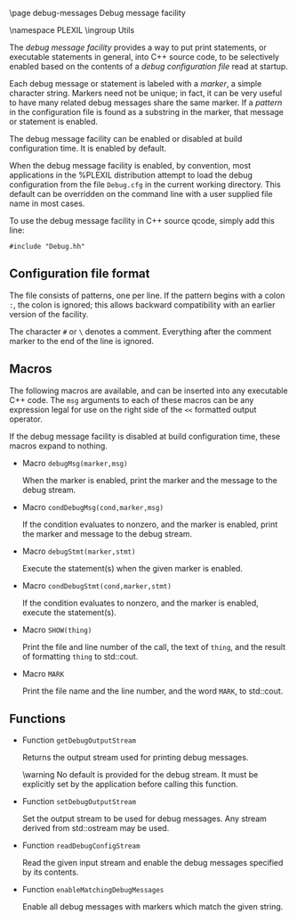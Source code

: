 \page debug-messages Debug message facility

\namespace PLEXIL
\ingroup Utils

The *debug message facility* provides a way to put print statements,
or executable statements in general, into C++ source code, to be
selectively enabled based on the contents of a *debug configuration
file* read at startup.

Each debug message or statement is labeled with a *marker*, a simple
character string.  Markers need not be unique; in fact, it can be very
useful to have many related debug messages share the same marker.  If
a *pattern* in the configuration file is found as a substring in the
marker, that message or statement is enabled.

The debug message facility can be enabled or disabled at build
configuration time.  It is enabled by default.

When the debug message facility is enabled, by convention, most
applications in the %PLEXIL distribution attempt to load the debug
configuration from the file `Debug.cfg` in the current working
directory.  This default can be overridden on the command line with a
user supplied file name in most cases.

To use the debug message facility in C++ source qcode, simply add this
line:

    #include "Debug.hh"

## Configuration file format

The file consists of patterns, one per line.  If the pattern begins
with a colon `:`, the colon is ignored; this allows backward
compatibility with an earlier version of the facility.

The character `#` or `\` denotes a comment. Everything after the
comment marker to the end of the line is ignored.

## Macros

The following macros are available, and can be inserted into any
executable C++ code.  The `msg` arguments to each of these macros can
be any expression legal for use on the right side of the `<<`
formatted output operator.

If the debug message facility is disabled at build configuration time,
these macros expand to nothing.

+ Macro `debugMsg(marker,msg)`

  When the marker is enabled, print the marker and the message to the debug stream.

+ Macro `condDebugMsg(cond,marker,msg)`

  If the condition evaluates to nonzero, and the marker is enabled,
  print the marker and message to the debug stream.

+ Macro `debugStmt(marker,stmt)`

  Execute the statement(s) when the given marker is enabled.

+ Macro `condDebugStmt(cond,marker,stmt)`

  If the condition evaluates to nonzero, and the marker is enabled,
  execute the statement(s).

+ Macro `SHOW(thing)`

  Print the file and line number of the call, the text of `thing`, and
  the result of formatting `thing` to std::cout.

+ Macro `MARK`

  Print the file name and the line number, and the word `MARK`, to std::cout.

## Functions

+ Function `getDebugOutputStream`

  Returns the output stream used for printing debug messages.

  \warning No default is provided for the debug stream.  It must be
  explicitly set by the application before calling this function.

+ Function `setDebugOutputStream`

  Set the output stream to be used for debug messages.  Any stream
  derived from std::ostream may be used.

+ Function `readDebugConfigStream`

  Read the given input stream and enable the debug messages specified
  by its contents.

+ Function `enableMatchingDebugMessages`

  Enable all debug messages with markers which match the given string.
